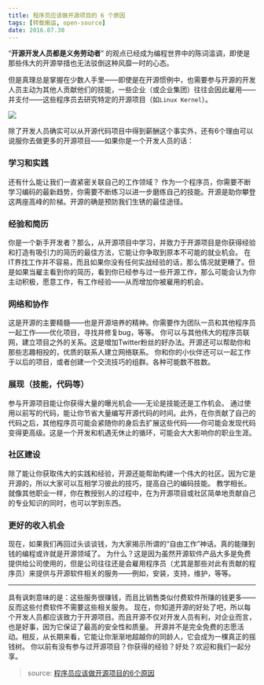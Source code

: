 ```yaml
---
title: 程序员应该做开源项目的 6 个原因
tags: [转载搬运, open-source]
date: 2016.07.30
---
```


“**开源开发人员都是义务劳动者**” 的观点已经成为编程世界中的陈词滥调，即使是那些伟大的开源举措也无法驳倒这种风靡一时的心态。

但是真理总是掌握在少数人手里——即使是在开源惯例中，也需要参与开源的开发人员主动为其他人贡献他们的技能，一些企业（或企业集团）往往会因此雇用——并支付——这些程序员去研究特定的开源项目（如``Linux Kernel``）。

![](https://raw.githubusercontent.com/xieguigang/xieguigang.github.io-hexo/master/images/640.jpg)

<!--more-->

除了开发人员确实可以从开源代码项目中得到薪酬这个事实外，还有6个理由可以说服你去做更多的开源项目——如果你是一个开发人员的话：

### 学习和实践
还有什么能让我们一直紧密关联自己的工作领域？
作为一个程序员，你需要不断学习编码的最新趋势，你需要不断练习以进一步磨练自己的技能。开源是助你攀登这两座高峰的阶梯。开源的确是预防我们生锈的最佳途径。

### 经验和简历
你是一个新手开发者？那么，从开源项目中学习，并致力于开源项目是你获得经验和打造有吸引力的简历的最佳方法，它能让你争取到原本不可能的就业机会。
在IT界找工作并不容易，而且如果你没有任何实战经验的话，那么情况就更糟了。但是如果当雇主看到你的简历，看到你已经参与过一些开源工作，那么可能会认为你主动积极，愿意工作，有工作经验——从而增加你被雇用的机会。

### 网络和协作
这是开源的主要精髓——也是开源培养的精神。你需要作为团队一员和其他程序员一起工作——优化项目，寻找并修复bug，等等。
你可以与其他伟大的程序员联网，建立项目之外的关系。这是增加Twitter粉丝的好办法。开源还可以帮助你和那些志趣相投的，优质的联系人建立网络联系。
你和你的小伙伴还可以一起工作于以后的项目，或者创建一个交流技巧的组群。各种可能数不胜数。

### 展现（技能，代码等）
参与开源项目能让你获得大量的曝光机会——无论是技能还是工作机会。
通过使用以前写的代码，能让你节省大量编写开源代码的时间。此外，在你贡献了自己的代码之后，其他程序员可能会紧随你的身后去扩展这些代码——你可能会发现代码变得更高级。这是一个开发和机遇无休止的循环，可能会大大影响你的职业生涯。

### 社区建设
除了能让你获取伟大的实践和经验，开源还能帮助构建一个伟大的社区。因为它是开源的，所以大家可以互相学习彼此的技巧，提高自己的编码技能。
教学相长。就像其他职业一样，你在教授别人的过程中，在为开源项目或社区简单地贡献自己的专业知识的同时，也可以学到东西。

### 更好的收入机会
现在，如果我们再回过头谈谈钱，为大家揭示所谓的“自由工作”神话。真的能赚到钱的编程或许就是开源领域了。
为什么？这是因为虽然开源软件产品大多是免费提供给公司使用的，但是公司往往还是会雇用程序员（尤其是那些对此有贡献的程序员）来提供与开源软件相关的服务——例如，安装，支持，维护，等等。

------------------------------------------------
具有讽刺意味的是：这些服务很赚钱，而且比销售类似付费软件所赚的钱更多——反而这些付费软件不需要这些相关服务。
现在，你知道开源的好处了吧，所以每个开发人员都应该致力于开源项目。而且开源不仅对开发人员有利，对企业而言，也是好事，因为它保证了最高的安全性和质量。
开源并不是完全免费的志愿活动。相反，从长期来看，它能让你渐渐地超越你的同龄人，它会成为一棵真正的摇钱树。
你以前有没有参与过开源项目？你获得的经验？好处？欢迎和我们一起分享。

> source: [程序员应该做开源项目的6个原因](http://buluo.qq.com/p/detail.html?bid=205506&pid=1336870-1469424935&from=grp_sub_obj)